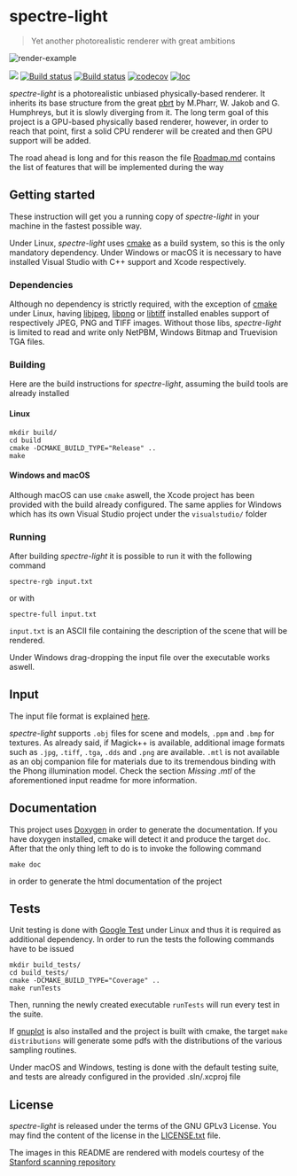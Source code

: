 # spectre-light
>Yet another photorealistic renderer with great ambitions

![render-example](https://github.com/davidepi/spectre-light/blob/master/docs/readme_image.jpg)

[![](https://img.shields.io/github/release/davidepi/spectre-light.svg)](https://github.com/davidepi/spectre-light/releases)
[![Build status](https://travis-ci.org/davidepi/spectre-light.svg?branch=master)](https://travis-ci.org/davidepi/spectre-light)
[![Build status](https://ci.appveyor.com/api/projects/status/d4bx9kjo42nnpfy5/branch/master?svg=true)](https://ci.appveyor.com/project/darkstar13/spectre-light/branch/master)
[![codecov](https://codecov.io/gh/davidepi/spectre-light/branch/master/graph/badge.svg)](https://codecov.io/gh/davidepi/spectre-light)
[![loc](https://tokei.rs/b1/github/davidepi/spectre-light)](https://github.com/davidepi/spectre-light)

*spectre-light* is a photorealistic unbiased physically-based renderer. It inherits its base
structure from the great [pbrt](http://pbrt.org "pbrt homepage") by M.Pharr, W. Jakob and G.
Humphreys, but it is slowly diverging from it. The long term goal of this project is a
GPU-based physically based renderer, however, in order to reach that point, first a solid CPU
renderer will be created and then GPU support will be added.

The road ahead is long and for this reason the file [Roadmap.md](./Roadmap.md) contains the
list of features that will be implemented during the way

## Getting started

These instruction will get you a running copy of *spectre-light* in your machine in the fastest
possible way.

Under Linux, *spectre-light* uses [cmake](https://cmake.org "cmake homepage") as a build system, so this
is the only mandatory dependency. Under Windows or macOS it is necessary to 
have installed Visual Studio with C++ support and Xcode respectively.

### Dependencies

Although no dependency is strictly required, with the exception of [cmake](https://cmake.org "cmake homepage") under Linux,
having [libjpeg](http://libjpeg.sourceforge.net/), [libpng](http://www.libpng.org/pub/png/libpng.html) or [libtiff](http://simplesystems.org/libtiff/) installed enables support of respectively JPEG, PNG and TIFF images.
Without those libs, *spectre-light* is limited to read and write only NetPBM, Windows Bitmap and Truevision TGA files.

### Building

Here are the build instructions for *spectre-light*, assuming the build tools are already installed

#### Linux
```
mkdir build/
cd build
cmake -DCMAKE_BUILD_TYPE="Release" ..
make
```

#### Windows and macOS
Although macOS can use `cmake` aswell, the Xcode project has been provided 
with the build already configured. The same applies for Windows which has its
own Visual Studio project under the `visualstudio/` folder

### Running

After building *spectre-light* it is possible to run it with the following command
```
spectre-rgb input.txt
```
or with
```
spectre-full input.txt
```

`input.txt` is an ASCII file containing the description of the scene that will be rendered.

Under Windows drag-dropping the input file over the executable works aswell.

## Input

The input file format is explained [here](./src/parsers/README.md).

*spectre-light* supports `.obj` files for scene and models,  `.ppm` and `.bmp` for textures. As already said, if Magick++ is
available, additional image formats such as `.jpg`, `.tiff`, `.tga`, `.dds` and `.png` are available.
`.mtl` is not available as an obj companion file for materials due to its tremendous binding with the Phong illumination model. Check the section *Missing .mtl* of the aforementioned input readme for more information.

 ## Documentation

 This project uses [Doxygen](http://doxygen.org) in order to generate the documentation.
 If you have doxygen installed, cmake will detect it and produce the target `doc`. After
 that the only thing left to do is to invoke the following command
 ```
 make doc
 ```
 in order to generate the html documentation of the project

 ## Tests

 Unit testing is done with [Google Test](https://github.com/google/googletest) under Linux and
 thus it is required as additional dependency. In order to run the tests the following
 commands have to be issued
 ```
 mkdir build_tests/
 cd build_tests/
 cmake -DCMAKE_BUILD_TYPE="Coverage" ..
 make runTests
 ```

 Then, running the newly created executable `runTests` will run every test
 in the suite.

 If [gnuplot](http://www.gnuplot.info/) is also installed and the project is 
 built with cmake, the target `make distributions`
 will generate some pdfs with the distributions of the various sampling routines.


 Under macOS and Windows, testing is done with the default testing suite, 
 and tests are already configured in the provided .sln/.xcproj file
 ## License
 
 *spectre-light* is released under the terms of the GNU GPLv3 License. You may find the
 content of the license in the [LICENSE.txt](./LICENSE.txt) file.
 
 The images in this README are rendered with models courtesy of the [Stanford scanning
 repository](http://graphics.stanford.edu/data/3Dscanrep/)
